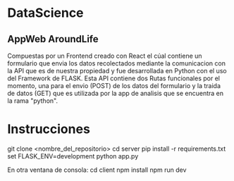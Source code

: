 # DataScience

## AppWeb AroundLife

Compuestas por un Frontend creado con React el cúal contiene un formulario que envia los datos recolectados mediante la comunicacion con la API que es de nuestra propiedad y fue desarrollada en Python con el uso del Framework de FLASK. Esta API contiene dos Rutas funcionales por el momento, una para el envio (POST) de los datos del formulario y la traida de datos (GET) que es utilizada por la app de analisis que se encuentra en la rama "python".

# Instrucciones
git clone <nombre_del_repositorio>
cd server
pip install -r requirements.txt
set FLASK_ENV=development
python app.py

En otra ventana de consola:
cd client
npm install
npm run dev

